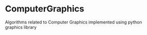 # ComputerGraphics
Algorithms related to Computer Graphics implemented using python graphics library
